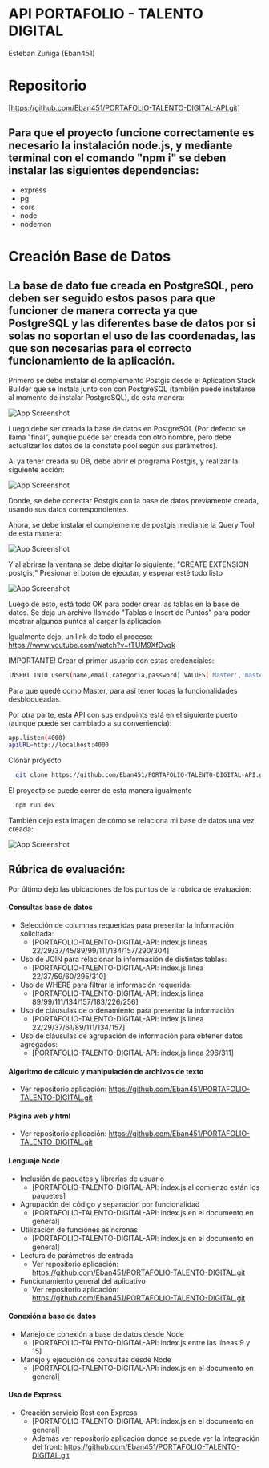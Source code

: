 # API PORTAFOLIO - TALENTO DIGITAL

Esteban Zuñiga (Eban451)


# Repositorio
[https://github.com/Eban451/PORTAFOLIO-TALENTO-DIGITAL-API.git]

## Para que el proyecto funcione correctamente es necesario la instalación node.js, y mediante terminal con el comando "npm i" se deben instalar las siguientes dependencias:
- express
- pg
- cors
- node
- nodemon

# Creación Base de Datos

## La base de dato fue creada en PostgreSQL, pero deben ser seguido estos pasos para que funcioner de manera correcta ya que PostgreSQL y las diferentes base de datos por si solas no soportan el uso de las coordenadas, las que son necesarias para el correcto funcionamiento de la aplicación.

Primero se debe instalar el complemento Postgis desde el Aplication Stack Builder que se instala junto con con PostgreSQL (también puede instalarse al momento de instalar PostgreSQL), de esta manera:

![App Screenshot](https://github.com/Eban451/API/blob/master/screenshots/IPostgis.JPG?raw=true)

Luego debe ser creada la base de datos en PostgreSQL (Por defecto se llama "final", aunque puede ser creada con otro nombre, pero debe actualizar los datos de la constate pool según sus parámetros).

Al ya tener creada su DB, debe abrir el programa Postgis, y realizar la siguiente acción:

![App Screenshot](https://github.com/Eban451/API/blob/master/screenshots/CPDB.JPG?raw=true)

Donde, se debe conectar Postgis con la base de datos previamente creada, usando sus datos correspondientes.

Ahora, se debe instalar el complemente de postgis mediante la Query Tool de esta manera:

![App Screenshot](https://github.com/Eban451/API/blob/master/screenshots/QTL1.png?raw=true)

Y al abrirse la ventana se debe digitar lo siguiente:
"CREATE EXTENSION postgis;"
Presionar el botón de ejecutar, y esperar esté todo listo

![App Screenshot](https://github.com/Eban451/API/blob/master/screenshots/QTL2.png?raw=true)

Luego de esto, está todo OK para poder crear las tablas en la base de datos.
Se deja un archivo llamado "Tablas e Insert de Puntos" para poder mostrar algunos puntos al cargar la aplicación

Igualmente dejo, un link de todo el proceso: https://www.youtube.com/watch?v=tTUM9XfDvqk

IMPORTANTE!
Crear el primer usuario con estas credenciales:

```bash
INSERT INTO users(name,email,categoria,password) VALUES('Master','master123@gmail.com',1,'$2b$10$LTx/J3o9heeA1BZzpYd5U.pjcWiyv1TU0TRQWh3IOk8RJXXiR7PTa');
```

Para que quedé como Master, para así tener todas la funcionalidades desbloqueadas.

Por otra parte, esta API con sus endpoints está en el siguiente puerto (aunque puede ser cambiado a su conveniencia):

```bash
app.listen(4000)
apiURL=http://localhost:4000
```

Clonar proyecto
```bash
  git clone https://github.com/Eban451/PORTAFOLIO-TALENTO-DIGITAL-API.git
```

El proyecto se puede correr de esta manera igualmente
```bash
  npm run dev 
```

También dejo esta imagen de cómo se relaciona mi base de datos una vez creada:

![App Screenshot](https://github.com/Eban451/API/blob/master/screenshots/BD3.png?raw=true)

## Rúbrica de evaluación: 
Por último dejo las ubicaciones de los puntos de la rúbrica de evaluación:

#### Consultas base de datos
- Selección de columnas requeridas para presentar la información solicitada: 
    - [PORTAFOLIO-TALENTO-DIGITAL-API: index.js lineas 22/29/37/45/89/99/111/134/157/290/304]
- Uso de JOIN para relacionar la información de distintas tablas: 
    - [PORTAFOLIO-TALENTO-DIGITAL-API: index.js linea 22/37/59/60/295/310]
- Uso de WHERE para filtrar la información requerida: 
    - [PORTAFOLIO-TALENTO-DIGITAL-API: index.js linea 89/99/111/134/157/183/226/256]
- Uso de cláusulas de ordenamiento para presentar la información: 
    - [PORTAFOLIO-TALENTO-DIGITAL-API: index.js linea 22/29/37/61/89/111/134/157]
- Uso de cláusulas de agrupación de información para obtener datos agregados: 
    - [PORTAFOLIO-TALENTO-DIGITAL-API: index.js linea 296/311]

#### Algoritmo de cálculo y manipulación de archivos de texto
- Ver repositorio aplicación: https://github.com/Eban451/PORTAFOLIO-TALENTO-DIGITAL.git

#### Página web y html
- Ver repositorio aplicación: https://github.com/Eban451/PORTAFOLIO-TALENTO-DIGITAL.git

#### Lenguaje Node
- Inclusión de paquetes y librerías de usuario
   - [PORTAFOLIO-TALENTO-DIGITAL-API: index.js al comienzo están los paquetes]
- Agrupación del código y separación por funcionalidad
   - [PORTAFOLIO-TALENTO-DIGITAL-API: index.js en el documento en general]
- Utilización de funciones asíncronas
   - [PORTAFOLIO-TALENTO-DIGITAL-API: index.js en el documento en general]
- Lectura de parámetros de entrada
   - Ver repositorio aplicación: https://github.com/Eban451/PORTAFOLIO-TALENTO-DIGITAL.git
- Funcionamiento general del aplicativo
   - Ver repositorio aplicación: https://github.com/Eban451/PORTAFOLIO-TALENTO-DIGITAL.git
#### Conexión a base de datos
- Manejo de conexión a base de datos desde Node
   - [PORTAFOLIO-TALENTO-DIGITAL-API: index.js entre las líneas 9 y 15]
- Manejo y ejecución de consultas desde Node
   - [PORTAFOLIO-TALENTO-DIGITAL-API: index.js en el documento en general]

#### Uso de Express
- Creación servicio Rest con Express
   - [PORTAFOLIO-TALENTO-DIGITAL-API: index.js en el documento en general]
   - Además ver repositorio aplicación donde se puede ver la integración del front: https://github.com/Eban451/PORTAFOLIO-TALENTO-DIGITAL.git


    
